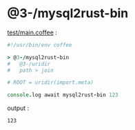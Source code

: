 [‼️]: ✏️README.mdt

# @3-/mysql2rust-bin

[test/main.coffee](./test/main.coffee) :

```coffee
#!/usr/bin/env coffee

> @3-/mysql2rust-bin
#   @3-/uridir
#   path > join

# ROOT = uridir(import.meta)

console.log await mysql2rust-bin 123
```

output :

```
123
```
